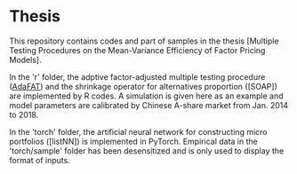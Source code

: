 # Thesis

This repository contains codes and part of samples in the thesis [Multiple Testing Procedures on the Mean-Variance
Efficiency of Factor Pricing Models].

In the 'r' folder, the adptive factor-adjusted multiple testing procedure ([AdaFAT](https://arxiv.org/abs/2010.09589)) and the shrinkage operator for alternatives proportion ([SOAP]) are implemented by R codes. A simulation is given here as an example and model parameters are calibrated by Chinese A-share market from Jan. 2014 to 2018.

In the 'torch' folder, the artificial neural network for constructing micro portfolios ([listNN]) is implemented in PyTorch. Empirical data in the 'torch/sample' folder has been desensitized and is only used to display the format of inputs. 
